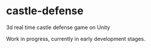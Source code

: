 # castle-defense
3d real time castle defense game on Unity

Work in progress, currently in early development stages.
